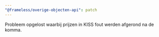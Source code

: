 ```yaml
---
"@frameless/overige-objecten-api": patch
---
```


Probleem opgelost waarbij prijzen in KISS fout werden afgerond na de komma.
